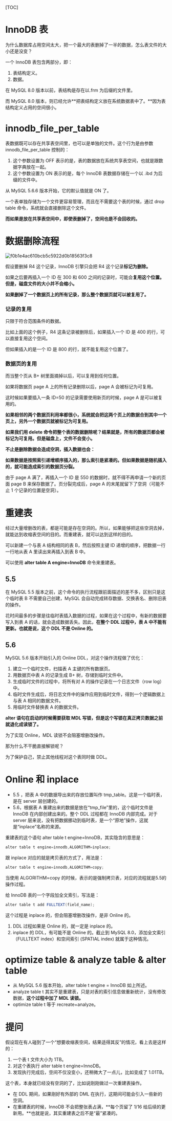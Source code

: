 [TOC]

# InnoDB 表

为什么数据库占用空间太大，把一个最大的表删掉了一半的数据，怎么表文件的大小还是没变？

一个 InnoDB 表包含两部分，即：

1. 表结构定义。
2. 数据。

在 MySQL 8.0 版本以前，表结构是存在以.frm 为后缀的文件里。

而 MySQL 8.0 版本，则已经允许**把表结构定义放在系统数据表中了。**因为表结构定义占用的空间很小。

#  innodb_file_per_table

表数据既可以存在共享表空间里，也可以是单独的文件。这个行为是由参数 innodb_file_per_table 控制的：

1. 这个参数设置为 OFF 表示的是，表的数据放在系统共享表空间，也就是跟数据字典放在一起。
2. 这个参数设置为 ON 表示的是，每个 InnoDB 表数据存储在一个以 .ibd 为后缀的文件中。

从 MySQL 5.6.6 版本开始，它的默认值就是 ON 了。

一个表单独存储为一个文件更容易管理，而且在不需要这个表的时候，通过 drop table 命令，系统就会直接删除这个文件。

**而如果是放在共享表空间中，即使表删掉了，空间也是不会回收的。**

# 数据删除流程

![f0b1e4ac610bcb5c5922d0b18563f3c8](../../img/f0b1e4ac610bcb5c5922d0b18563f3c8.png)

假设要删掉 R4 这个记录，InnoDB 引擎只会把 R4 这个记录**标记为删除。**

如果之后要再插入一个 ID 在 300 和 600 之间的记录时，可能会**复用这个位置。但是，磁盘文件的大小并不会缩小。**

**如果删掉了一个数据页上的所有记录，那么整个数据页就可以被复用了。**

### 记录的复用

只限于符合范围条件的数据。

比如上面的这个例子，R4 这条记录被删除后，如果插入一个 ID 是 400 的行，可以直接复用这个空间。

但如果插入的是一个 ID 是 800 的行，就不能复用这个位置了。

### 数据页的复用

而当整个页从 B+ 树里面摘掉以后，可以复用到任何位置。

如果将数据页 page A 上的所有记录删除以后，page A 会被标记为可复用。

这时候如果要插入一条 ID=50 的记录需要使用新页的时候，page A 是可以被复用的。

**如果相邻的两个数据页利用率都很小，系统就会把这两个页上的数据合到其中一个页上，另外一个数据页就被标记为可复用。**

**如果我们用 delete 命令把整个表的数据删除呢？结果就是，所有的数据页都会被标记为可复用。但是磁盘上，文件不会变小。**

**不止是删除数据会造成空洞，插入数据也会：**

**如果数据是按照索引递增顺序插入的，那么索引是紧凑的。但如果数据是随机插入的，就可能造成索引的数据页分裂。**

由于 page A 满了，再插入一个 ID 是 550 的数据时，就不得不再申请一个新的页面 page B 来保存数据了。页分裂完成后，page A 的末尾就留下了空洞（可能不止 1 个记录的位置是空洞）。

# 重建表

经过大量增删改的表，都是可能是存在空洞的。所以，如果能够把这些空洞去掉，就能达到收缩表空间的目的。而重建表，就可以达到这样的目的。

可以新建一个与表 A 结构相同的表 B，然后按照主键 ID 递增的顺序，把数据一行一行地从表 A 里读出来再插入到表 B 中。

可以使用 **alter table A engine=InnoDB** 命令来重建表。

## 5.5

在 MySQL 5.5 版本之前，这个命令的执行流程跟前面描述的差不多，区别只是这个临时表 B 不需要自己创建，MySQL 会自动完成转存数据、交换表名、删除旧表的操作。

花时间最多的步骤是往临时表插入数据的过程，如果在这个过程中，有新的数据要写入到表 A 的话，就会造成数据丢失。因此，**在整个 DDL 过程中，表 A 中不能有更新。也就是说，这个 DDL 不是 Online 的。**

## 5.6

MySQL 5.6 版本开始引入的 Online DDL，对这个操作流程做了优化：

1. 建立一个临时文件，扫描表 A 主键的所有数据页。
2. 用数据页中表 A 的记录生成 B+ 树，存储到临时文件中。
3. 生成临时文件的过程中，将所有对 A 的操作记录在一个日志文件（row log）中。
4. 临时文件生成后，将日志文件中的操作应用到临时文件，得到一个逻辑数据上与表 A 相同的数据文件。
5. 用临时文件替换表 A 的数据文件。

**alter 语句在启动的时候需要获取 MDL 写锁，但是这个写锁在真正拷贝数据之前就退化成读锁了。**

为了实现 Online，MDL 读锁不会阻塞增删改操作。

那为什么不干脆直接解锁呢？

为了保护自己，禁止其他线程对这个表同时做 DDL。

# Online 和 inplace

- 5.5 ，把表 A 中的数据导出来的存放位置叫作 tmp_table。这是一个临时表，是在 server 层创建的。
- 5.6，根据表 A 重建出来的数据是放在“tmp_file”里的，这个临时文件是 InnoDB 在内部创建出来的。整个 DDL 过程都在 InnoDB 内部完成。对于 server 层来说，没有把数据挪动到临时表，是一个“原地”操作，这就是“inplace”名称的来源。

重建表的这个语句 alter table t engine=InnoDB，其实隐含的意思是：

```java
alter table t engine=innodb,ALGORITHM=inplace;
```

跟 inplace 对应的就是拷贝表的方式了，用法是：

```java
alter table t engine=innodb,ALGORITHM=copy;
```

当使用 ALGORITHM=copy 的时候，表示的是强制拷贝表，对应的流程就是5.5的操作过程。

给 InnoDB 表的一个字段加全文索引，写法是：

```java
alter table t add FULLTEXT(field_name);
```

这个过程是 inplace 的，但会阻塞增删改操作，是非 Online 的。

1. DDL 过程如果是 Online 的，就一定是 inplace 的。
2. inplace 的 DDL，有可能不是 Online 的。截止到 MySQL 8.0，添加全文索引（FULLTEXT index）和空间索引 (SPATIAL index) 就属于这种情况。

# optimize table & analyze table & alter table

- 从 MySQL 5.6 版本开始，alter table t engine = InnoDB 如上所述。
- analyze table t 其实不是重建表，只是对表的索引信息做重新统计，没有修改数据，**这个过程中加了 MDL 读锁。**
- optimize table t 等于 recreate+analyze。

# 提问

假设现在有人碰到了一个“想要收缩表空间，结果适得其反”的情况，看上去是这样的：

1. 一个表 t 文件大小为 1TB。
2. 对这个表执行 alter table t engine=InnoDB。
3. 发现执行完成后，空间不仅没变小，还稍微大了一点儿，比如变成了 1.01TB。

这个表，本身就已经没有空洞的了，比如说刚刚做过一次重建表操作。

- 在 DDL 期间，如果刚好有外部的 DML 在执行，这期间可能会引入一些新的空洞。
- 在重建表的时候，InnoDB 不会把整张表占满，**每个页留了 1/16 给后续的更新用。**也就是说，其实重建表之后不是“最”紧凑的。

